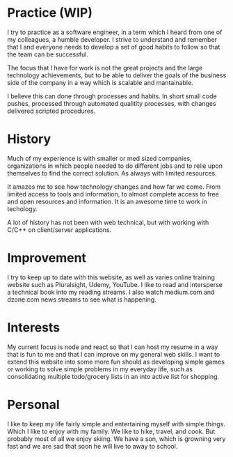
# Practice (WIP)

I try to practice as a software engineer, in a term which I heard from one of my colleagues, a humble developer.  I 
strive to understand and remember that I and everyone needs to develop a set of good habits to follow so that the team
can be successful.

The focus that I have for work is not the great projects and the large technology achievements, but to be able to 
deliver the goals of the business side of the company in a way which is scalable and mantainable.

I believe this can done through processes and habits.  In short small code pushes, processed through automated 
qualitity processes, with changes delivered scripted procedures.

# History

Much of my experience is with smaller or med sized companies, organizations in which people needed to do different 
jobs and to relie upon themselves to find the correct solution.  As always with limited resources.

It amazes me to see how technology changes and how far we come.  From limited access to tools and information, to 
almost complete access to free and open resources and information.  It is an awesome time to work in techology.

A lot of history has not been with web technical, but with working with C/C++ on client/server applications.

# Improvement

I try to keep up to date with this website, as well as varies online training website such as Pluralsight, Udemy, 
YouTube.  I like to read and intersperse a technical book into my reading streams.  I also watch medium.com and 
dzone.com news streams to see what is happening.

# Interests

My current focus is node and react so that I can host my resume in a way that is fun to me and that I can improve
on my general web skills.  I want to extend this website into some more fun should as developing simple games or
working to solve simple problems in my everyday life, such as consolidating multiple todo/grocery lists in an 
into active list for shopping.

# Personal

I like to keep my life fairly simple and entertaining myself with simple things.  Which I like to enjoy with my 
family.  We like to hike, travel, and cook.  But probably most of all we enjoy skiing.  We have a son, which is 
growning very fast and we are sad that soon he will live to away to school.
